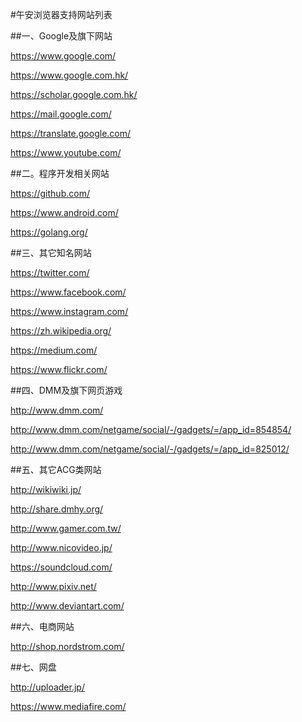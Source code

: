 #午安浏览器支持网站列表

##一、Google及旗下网站

https://www.google.com/

https://www.google.com.hk/

https://scholar.google.com.hk/

https://mail.google.com/

https://translate.google.com/

https://www.youtube.com/

##二。程序开发相关网站

https://github.com/

https://www.android.com/

https://golang.org/

##三、其它知名网站

https://twitter.com/

https://www.facebook.com/

https://www.instagram.com/

https://zh.wikipedia.org/

https://medium.com/

https://www.flickr.com/

##四、DMM及旗下网页游戏

http://www.dmm.com/

http://www.dmm.com/netgame/social/-/gadgets/=/app_id=854854/

http://www.dmm.com/netgame/social/-/gadgets/=/app_id=825012/

##五、其它ACG类网站

http://wikiwiki.jp/ 

http://share.dmhy.org/

http://www.gamer.com.tw/

http://www.nicovideo.jp/

https://soundcloud.com/

http://www.pixiv.net/

http://www.deviantart.com/

##六、电商网站

http://shop.nordstrom.com/

##七、网盘

http://uploader.jp/

https://www.mediafire.com/
